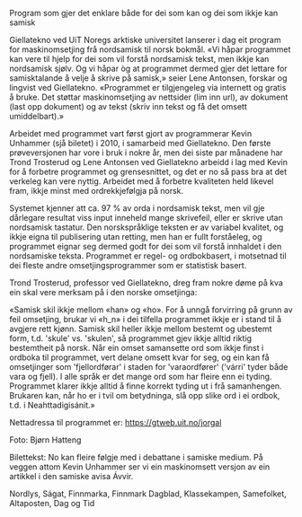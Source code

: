 Program som gjer det enklare både for dei som kan og dei som ikkje kan samisk

Giellatekno ved UiT Noregs arktiske universitet lanserer i dag eit program for maskinomsetjing frå nordsamisk til norsk bokmål. «Vi håpar programmet kan vere til hjelp for dei som vil forstå nordsamisk tekst, men ikkje kan nordsamisk sjølv. Og vi håpar òg at programmet dermed gjer det lettare for samisktalande å velje å skrive på samisk,» seier Lene Antonsen, forskar og lingvist ved Giellatekno. «Programmet er tilgjengeleg via internett og gratis å bruke. Det støttar maskinomsetjing av nettsider (lim inn url), av dokument (last opp dokument) og av tekst (skriv inn tekst og få det omsett umiddelbart).»

Arbeidet med programmet vart først gjort av programmerar Kevin Unhammer (sjå biletet) i 2010, i samarbeid med Giellatekno. Den første prøveversjonen har vore i bruk i nokre år, men dei siste par månadene har Trond Trosterud og Lene Antonsen ved Giellatekno arbeidd i lag med Kevin for å forbetre programmet og grensesnittet, og det er no så pass bra at det verkeleg kan vere nyttig. Arbeidet med å forbetre kvaliteten held likevel fram, ikkje minst med ordrekkjefølgja på norsk.

Systemet kjenner att ca. 97 % av orda i nordsamisk tekst, men vil gje dårlegare resultat viss input inneheld mange skrivefeil, eller er skrive utan nordsamisk tastatur. Den norskspråklige teksten er av variabel kvalitet, og ikkje eigna til publisering utan retting, men han er fullt forståeleg, og programmet eignar seg dermed godt for dei som vil forstå innhaldet i den nordsamiske teksta. Programmet er regel- og ordbokbasert, i motsetnad til dei fleste andre omsetjingsprogrammer som er statistisk basert.

Trond Trosterud, professor ved Giellatekno, dreg fram nokre døme på kva ein skal vere merksam på i den norske omsetjinga:

«Samisk skil ikkje mellom «han» og «ho». For å unngå forvirring på grunn av feil omsetjing, brukar vi «h_n» i dei tilfella programmet ikkje er i stand til å avgjere rett kjønn. Samisk skil heller ikkje mellom bestemt og ubestemt form, t.d. 'skule' vs. 'skulen', så programmet gjev ikkje alltid riktig bestemtheit på norsk. Når ein omset samansette ord som ikkje finst i ordboka til programmet, vert delane  omsett kvar for seg, og ein kan få omsetjinger som 'fjellordførar' i staden for 'varaordfører' ('várri' tyder både vara og fjell). I alle språk er det mange ord som har fleire enn ei tyding. Programmet klarer ikkje alltid å finne korrekt tyding ut i frå samanhengen. Brukaren kan, når ho er i tvil om betydninga, slå opp slike ord i ei ordbok, t.d. i Neahttadigisánit.»

Nettadressa til programmet er: https://gtweb.uit.no/jorgal

Foto: Bjørn Hatteng

Bilettekst:
No kan fleire følgje med i debattane i samiske medium. På veggen attom Kevin Unhammer ser vi ein maskinomsett versjon av ein artikkel i den samiske avisa Ávvir.

Nordlys, Ságat, Finnmarka, Finnmark Dagblad, Klassekampen, Samefolket, Altaposten, Dag og Tid
